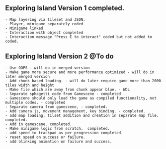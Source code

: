 ## Exploring Island Version 1 completed.
    - Map layering via tileset and JSON.
    - Player, minigame separately coded
    - Minigame linked
    - Interaction with object completed
    - Interaction message "Press E to interact" coded but not added to coded.

## Exploring Island Version 2 @To do
    - Use OOPS - will do in merged version
    - Make game more secure and more performance optimized - will do in later merged version
    - Add chunk based loading. - will do later require game more than 2000 tiles width and height
    - Make file which are away from chunk appear blue. - WDL
    - Separate sphagetti code from Gamescene - completed
    - Gamescene should only load the game as compiled functionality, not multiple codes. - completed
    - Separate camera from gamescene, - completed.
    - Add camera.js, movement management, key binding. - completed.
    - add map loading, tilset addition and creation in separate map file. completed.
    - Add in gamescene. completed.
    - Make minigame logic from scratch.  completed.
    - add speed to trackpad as per progression completed.
    - reset speed on success or failure.
    - add blinking animation on failure and success.
    